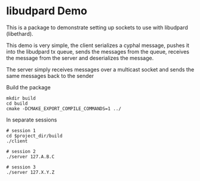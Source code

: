 # libudpard Demo

This is a package to demonstrate setting up sockets to use with libudpard (libethard).

This demo is very simple, the client serializes a cyphal message, pushes it into the libudpard tx queue, sends the messages from the queue, receives the message from the server and deserializes the message.

The server simply receives messages over a multicast socket and sends the same messages back to the sender

Build the package
```
mkdir build
cd build
cmake -DCMAKE_EXPORT_COMPILE_COMMANDS=1 ../
```

In separate sessions
```
# session 1
cd $project_dir/build
./client

# session 2
./server 127.A.B.C

# session 3
./server 127.X.Y.Z
```
